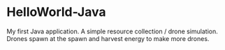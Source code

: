 # HelloWorld-Java
My first Java application. A simple resource collection / drone simulation. Drones spawn at the spawn and harvest energy to make more drones.
